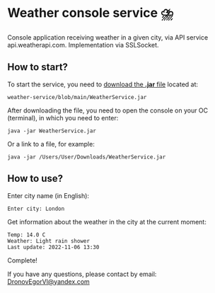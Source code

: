 # Weather console service ⛈️
Console application receiving weather in a given city, via API service api.weatherapi.com. Implementation via SSLSocket.

## How to start?
To start the service, you need to [download the **.jar** file](https://github.com/dSofarts/weather-service/blob/main/WeatherService.jar?raw=true) located at:
    
    weather-service/blob/main/WeatherService.jar
    
After downloading the file, you need to open the console on your OC (terminal), in which you need to enter:

    java -jar WeatherService.jar
    
Or a link to a file, for example:

    java -jar /Users/User/Downloads/WeatherService.jar 

## How to use?

Enter city name (in English): 

    Enter city: London
    
Get information about the weather in the city at the current moment:
    
    Temp: 14.0 C
    Weather: Light rain shower
    Last update: 2022-11-06 13:30

Complete!

If you have any questions, please contact by email: [DronovEgorVl@yandex.com](mailto:DronovEgorVl@yandex.com)
